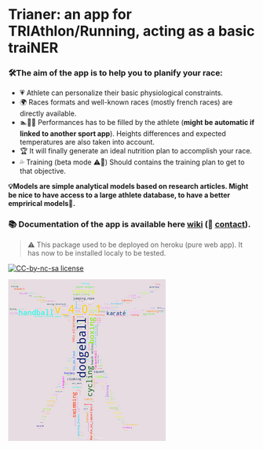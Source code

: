 # Trianer: an app for TRIAthlon/Running, acting as a basic traiNER

### 🛠️The aim of the app is to help you to planify your race:
- 💗 Athlete can personalize their basic physiological constraints.
- 🌍 Races formats and well-known races (mostly french races) are directly available.
- 🏊🚴🏃 Performances has to be filled by the athlete (**might be automatic if linked to another sport app**). Heights differences and expected temperatures are also taken into account.
- 🏆 It will finally generate an ideal nutrition plan to accomplish your race.
- 💦 Training (beta mode ⚠️🚧) Should contains the training plan to get to that objective.

**💡Models are simple analytical models based on research articles. Might be nice to have access to a large athlete database, to have a better emprirical models🎁.**
### 📚 **Documentation of the app is available here [wiki](https://github.com/guydegnol/trianer/wiki) (📧 [contact](mailto:trianer@guydegnol.net))**.

> ⚠️ This package used to be deployed on heroku (pure web app). It has now to be installed localy to be tested.

[![CC-by-nc-sa license](https://badgen.net/badge/icon/CC%20by-nc-sa?label=Licence)](https://creativecommons.org/licenses/by-nc-sa/4.0)

![](data/vetruve_gen.png)




